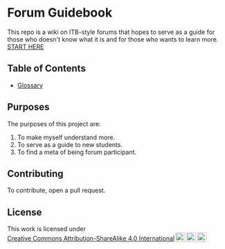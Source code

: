 # Forum Guidebook
This repo is a wiki on ITB-style forums that hopes to serve as a guide for those who doesn't know what it is and for those who wants to learn more. [START HERE](Forum.md)

## Table of Contents
- [Glossary](Glossary.md)


## Purposes
The purposes of this project are:
1. To make myself understand more.
2. To serve as a guide to new students.
3. To find a meta of being forum participant.

## Contributing
To contribute, open a pull request.

## License
<p xmlns:cc="http://creativecommons.org/ns#" >This work is licensed under <a href="https://creativecommons.org/licenses/by-sa/4.0/?ref=chooser-v1" target="_blank" rel="license noopener noreferrer" style="display:inline-block;">Creative Commons Attribution-ShareAlike 4.0 International<img style="height:22px!important;margin-left:3px;vertical-align:text-bottom;" src="https://mirrors.creativecommons.org/presskit/icons/cc.svg?ref=chooser-v1" alt=""><img style="height:22px!important;margin-left:3px;vertical-align:text-bottom;" src="https://mirrors.creativecommons.org/presskit/icons/by.svg?ref=chooser-v1" alt=""><img style="height:22px!important;margin-left:3px;vertical-align:text-bottom;" src="https://mirrors.creativecommons.org/presskit/icons/sa.svg?ref=chooser-v1" alt=""></a></p>